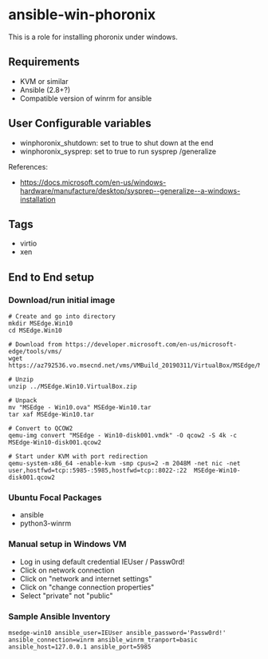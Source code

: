 # ansible-win-phoronix

This is a role for installing phoronix under windows.

## Requirements


  * KVM or similar
  * Ansible (2.8+?)
  * Compatible version of winrm for ansible

## User Configurable variables

  * winphoronix_shutdown: set to true to shut down at the end
  * winphoronix_sysprep: set to true to run sysprep /generalize

References:

  * <https://docs.microsoft.com/en-us/windows-hardware/manufacture/desktop/sysprep--generalize--a-windows-installation>

## Tags

  * virtio
  * xen

## End to End setup

### Download/run initial image

```
# Create and go into directory
mkdir MSEdge.Win10
cd MSEdge.Win10

# Download from https://developer.microsoft.com/en-us/microsoft-edge/tools/vms/
wget https://az792536.vo.msecnd.net/vms/VMBuild_20190311/VirtualBox/MSEdge/MSEdge.Win10.VirtualBox.zip

# Unzip
unzip ../MSEdge.Win10.VirtualBox.zip

# Unpack
mv "MSEdge - Win10.ova" MSEdge-Win10.tar
tar xaf MSEdge-Win10.tar

# Convert to QCOW2
qemu-img convert "MSEdge - Win10-disk001.vmdk" -O qcow2 -S 4k -c MSEdge-Win10-disk001.qcow2

# Start under KVM with port redirection
qemu-system-x86_64 -enable-kvm -smp cpus=2 -m 2048M -net nic -net user,hostfwd=tcp::5985-:5985,hostfwd=tcp::8022-:22  MSEdge-Win10-disk001.qcow2
```

### Ubuntu Focal Packages

  * ansible
  * python3-winrm

### Manual setup in Windows VM

  * Log in using default credential IEUser / Passw0rd!
  * Click on network connection
  * Click on "network and internet settings"
  * Click on "change connection properties"
  * Select "private" not "public"

### Sample Ansible Inventory

```
msedge-win10 ansible_user=IEUser ansible_password='Passw0rd!' ansible_connection=winrm ansible_winrm_tranport=basic ansible_host=127.0.0.1 ansible_port=5985
```
